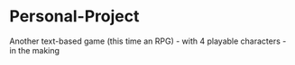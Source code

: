 # Personal-Project
Another text-based game (this time an RPG) - with 4 playable characters - in the making
